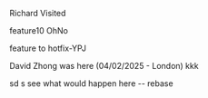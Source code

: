 
Richard Visited

feature10 OhNo

feature to hotfix-YPJ

David Zhong was here (04/02/2025 - London)
kkk


sd
s
see what would happen here -- rebase
